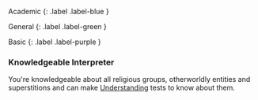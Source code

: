 Academic
{: .label .label-blue }

General
{: .label .label-green }

Basic
{: .label .label-purple }

### Knowledgeable Interpreter

You're knowledgeable about all religious groups, otherworldly entities and superstitions and can make [Understanding](Game/Core/intelligence#Understanding) tests to know about them.
